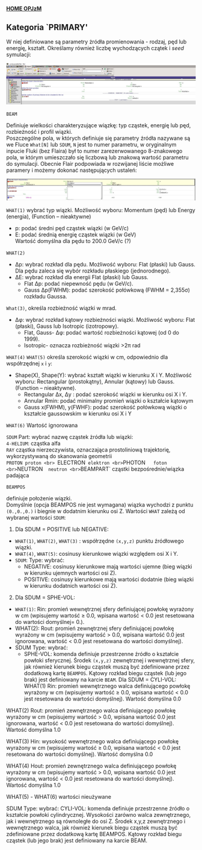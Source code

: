 #### [HOME OPJzM](https://agnieszkamucha.github.io/OPJzM/)
## Kategoria `PRIMARY'
W niej definiowane są parametry żródła promienowania - rodzaj, pęd lub energię, kształt. Określamy również liczbę wychodzących czątek i _seed_ symulacji:

[!["Primary"](Images/primary.jpg)](Images/primary.jpg)
```
BEAM 
```
Definiuje wielkości charakteryzujące wiązkę: typ cząstek, energię lub pęd, rozbieżność i profil wiązki.<BR>
Poszczególne pola, w których definiuje się parametry źródła nazywane są we Fluce `What[N]` lub `SDUM`, `N` jest to numer parametru, w oryginalnym inpucie Fluki (bez Flaira) był to numer zarezerwowanego 8-znakowego pola, w którym umieszczało się liczbową lub znakową wartość parametru do symulacji. Obecnie Flair podpowiada w rozwijanej liście możliwe paramery i  możemy dokonać następujących ustaleń:

[!["Beam"](Images/beam.jpg)](Images/beam.jpg)

`WHAT(1)` wybrać typ wiązki. Możliwość wyboru: Momentum (pęd) lub Energy (energia), (Function – nieaktywne) <br> 
- p: podać średni pęd cząstek wiązki (w GeV/c) <br>
- E: podać średnią energię cząstek wiązki (w GeV) <br>
Wartość domyślna dla pędu to 200.0 GeV/c  (?)

`WHAT(2)`	
- Δp: wybrać rozkład dla pędu. Możliwość wyboru: Flat (płaski) lub Gauss. Dla pędu zaleca się wybór rozkładu płaskiego (jednorodnego). <br>
- ΔE: wybrać rozkład dla energii Flat (płaski) lub Gauss.<br>
	- Flat Δp: podać niepewność pędu (w GeV/c).
	- Gauss Δp(FWHM): podać szerokość połówkową (FWHM = 2,355σ) rozkładu Gaussa. 
	
`What(3)`,  określa rozbieżność wiązki w mrad. 	
- Δφ: wybrać rozkład kątowy rozbieżności wiązki. Możliwość wyboru: Flat (płaski), Gauss lub Isotropic (izotropowy). 
	- Flat, Gauss- Δφ: podać wartość rozbieżności kątowej (od 0 do 1999).
	- Isotropic- oznacza rozbieżność wiązki >2π rad 

`WHAT(4)` `WHAT(5)`  określa szerokość wiązki w cm, odpowiednio dla współrzędnej `x` i `y`:	
- Shape(X), Shape(Y): wybrać kształt wiązki w kierunku X i Y. Możliwość wyboru: Rectangular (prostokątny), Annular (kątowy) lub Gauss. (Function – nieaktywne). 
	- Rectangular	Δx, Δy : podać szerokość wiązki w kierunku osi X i Y.
	- Annular	Rmin: podać minimalny promień wiązki o kształcie kątowym
	- Gauss		x(FWHM), y(FWHF): podać szerokość połówkową wiązki o kształcie gaussowskim w kierunku osi X i Y

`WHAT(6)` Wartość ignorowana

`SDUM` Part:	wybrać nazwę cząstek żródła lub wiązki:<br>
`4-HELIUM`:	cząstka alfa <br>
`RAY`	cząstka nierzeczywista, oznaczająca prostoliniową trajektorię, wykorzystywaną do skanowania geometrii<br>
`PROTON	proton <br>
`ELECTRON`	elektron <br>
`PHOTON`	foton <br>
`NEUTRON`	neutron <br>
`BEAMPART`	cząstki bezpośrednie/wiązka padająca 

```
BEAMPOS 
```
definiuje położenie wiązki. <br>
Domyślnie (opcja BEAMPOS nie jest wymagana) wiązka wychodzi  z punktu `(0.,0.,0.)` i biegnie w dodatnim kierunku osi Z.
Wartości `WHAT` zależą od wybranej wartości `SDUM`:<BR>
1. Dla SDUM = POSITIVE lub NEGATIVE:
- `WHAT(1)`, `WHAT(2)`, `WHAT(3)` : współrzędne `(x,y,z)` punktu źródłowego wiązki. 
- `WHAT(4)`, `WHAT(5)`: cosinusy kierunkowe wiązki względem osi X i Y. 
- `SDUM`: Type:	wybrać: 
	- NEGATIVE: cosinusy kierunkowe mają wartości ujemne (bieg wiązki w kierunku ujemnych wartości osi Z).	
	- POSITIVE: cosinusy kierunkowe mają wartości dodatnie (bieg wiązki w kierunku dodatnich wartości osi Z).	
2. Dla SDUM = SPHE-VOL:
- `WHAT(1)`: Rin: 
promień wewnętrznej sfery definiującej powłokę wyrażony w cm (wpisujemy wartość ≥ 0.0, wpisana wartość < 0.0 jest resetowana do wartości domyślnej= 0.).
- WHAT(2): Rout: 
promień zewnętrznej sfery definiującej powłokę wyrażony w cm (wpisujemy wartość > 0.0, wpisana wartość 0.0 jest ignorowana, wartość < 0.0 jest resetowana do wartości domyślnej).
- SDUM  Type:	wybrać: 
	- SPHE-VOL: komenda definiuje przestrzenne źródło o kształcie powłoki sferycznej. Środek `(x,y,z)` zewnętrznej i wewnętrznej sfery, jak również kierunek biegu cząstek muszą być zdefiniowane przez dodatkową kartę `BEAMPOS`. Kątowy rozkład biegu cząstek (lub jego brak) jest definiowany na karcie `BEAM`.
Dla SDUM = CYLI-VOL:
WHAT(1)
Rin: 
promień wewnętrznego walca definiującego powłokę wyrażony w cm (wpisujemy wartość ≥ 0.0, wpisana wartość < 0.0 jest resetowana do wartości domyślnej).
Wartość domyślna 0.0
	
WHAT(2)
Rout: 
promień zewnętrznego walca definiującego powłokę wyrażony w cm (wpisujemy wartość > 0.0, wpisana wartość 0.0 jest ignorowana, wartość < 0.0 jest resetowana do wartości domyślnej).
Wartość domyślna 1.0

WHAT(3)
Hin: 
wysokość wewnętrznego walca definiującego powłokę wyrażony w cm (wpisujemy wartość ≥ 0.0, wpisana wartość < 0.0 jest resetowana do wartości domyślnej).
Wartość domyślna 0.0
	
WHAT(4)
Hout: 
promień zewnętrznego walca definiującego powłokę wyrażony w cm (wpisujemy wartość > 0.0, wpisana wartość 0.0 jest ignorowana, wartość < 0.0 jest resetowana do wartości domyślnej).
Wartość domyślna 1.0

WHAT(5) - WHAT(6)
wartości nieużywane

SDUM 
Type:	wybrać: 
	CYLI-VOL: komenda definiuje przestrzenne źródło o kształcie powłoki cylindrycznej. Wysokości zarówno walca zewnętrznego, jak i wewnętrznego są równoległe do osi Z. Środek x,y,z zewnętrznego i wewnętrznego walca, jak również kierunek biegu cząstek muszą być zdefiniowane przez dodatkową kartę BEAMPOS. Kątowy rozkład biegu cząstek (lub jego brak) jest definiowany na karcie BEAM. 




